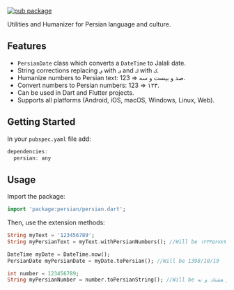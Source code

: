 [![pub package](https://img.shields.io/pub/v/persian.svg)](https://pub.dartlang.org/packages/persian)

Utilities and Humanizer for Persian language and culture.

## Features
* `PersianDate` class which converts a `DateTime` to Jalali date.
* String corrections replacing `ي` with `ی` and `ك` with `ک`.
* Humanize numbers to Persian text: 123 => صد و بیست و سه.
* Convert numbers to Persian numbers: 123 => ۱۲۳.
* Can be used in Dart and Flutter projects.
* Supports all platforms (Android, iOS, macOS, Windows, Linux, Web).


## Getting Started

In your `pubspec.yaml` file add:

```dart
dependencies:
  persian: any
```

## Usage

Import the package:

```dart
import 'package:persian/persian.dart';
```

Then, use the extension methods:

```dart
String myText = '123456789';
String myPersianText = myText.withPersianNumbers(); //Will be ۱۲۳۴۵۶۷۸۹
```

```dart
DateTime myDate = DateTime.now();
PersianDate myPersianDate = myDate.toPersian(); //Will be 1398/10/19
```

```dart
int number = 123456789;
String myPersianNumber = number.toPersianString(); //Will be صد و بیست و سه میلیون و چهارصد و پنجاه و شش هزار و هفتصد و هشتاد و نه
```
